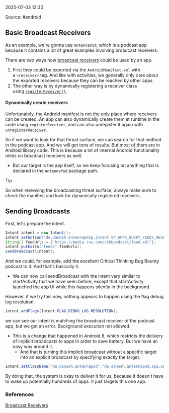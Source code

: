 
2025-07-03 12:30

Source: #android 
## Basic Broadcast Receivers

As an example, we're gonna use `AntennaPod`, which is a podcast app because it contains a lot of great examples involving broadcast receivers.

There are two ways how [broadcast receivers](https://developer.android.com/reference/android/content/BroadcastReceiver) could be used by an app. 
1. First they could be exported via the `AndroidManifest.xml` with a `<receiver>` tag. And like with activities, we generally only care about the exported receivers because they can be reached by other apps. 
2. The other way is by dynamically registering a receiver class using [`registerReceiver()`](https://developer.android.com/reference/android/content/Context#registerReceiver\(android.content.BroadcastReceiver,%20android.content.IntentFilter\)).

#### Dynamically create receivers

Unfortunately, the Android manifest is not the only place where receivers can be created. An app can also dynamically create them at runtime in the code using `registerReceiver`, and can also unregister it again with `unregisterReceiver`.

So if we want to look for that threat surface, we can search for that method in the podcast app. And we will get tons of results. But most of them are in Android library code. This is because a lot of internal Android functionality relies on broadcast receivers as well.
- But our target is the app itself, so we keep focusing on anything that is declared in the `AntennaPod` package path.

> [!tip]
> So when reviewing the broadcasting threat surface, always make sure to check the manifest and look for dynamically registered receivers.

## Sending Broadcasts

First, let's prepare the intent.
```java
Intent intent = new Intent();
intent.setAction("de.danoeh.antennapdsp.intent.SP_APPS_QUERY_FEEDS_RESPONSE");
String[] feedUrls = {"https://media.rss.com/ctbbpodcast/feed.xml"};
intent.putExtra("feeds",feedUrls);
sendBroadcast(intent);
```

And we could, for example, add the excellent Critical Thinking Bug Bounty podcast to it. And that's basically it. 
- We can now call sendBroadcast with the intent very similar to startActivity that we have seen before, except that startActivity launched the app Ul while this happens silently in the background.

However, if we try this now, nothing appears to happen using the flag debug log resolution,
```java
intent.addFlags(Intent.FLAG_DEBUG_LOG_RESOLUTION);
```
we can see our intent is matching the broadcast receiver of the podcast app, but we get an error. Background execution not allowed.
- This is a change that happened in Android 8, which restricts the delivery of implicit broadcasts to apps in order to save battery. But we have an easy way around it.
	- And that is turning this implicit broadcast without a specific target into an explicit broadcast by specifying exactly the target.
```java
intent.setClassName("de.danoeh.antennapod","de.danoeh.antennapod.spa.SPARecceiver);
```

By doing that, the system is okay to deliver it for us, because it doesn't have to wake up potentially hundreds of apps. It just targets this one app.


### References
[Broadcast Receivers](https://app.hextree.io/courses/broadcast-receivers/broadcast-threat-surface)